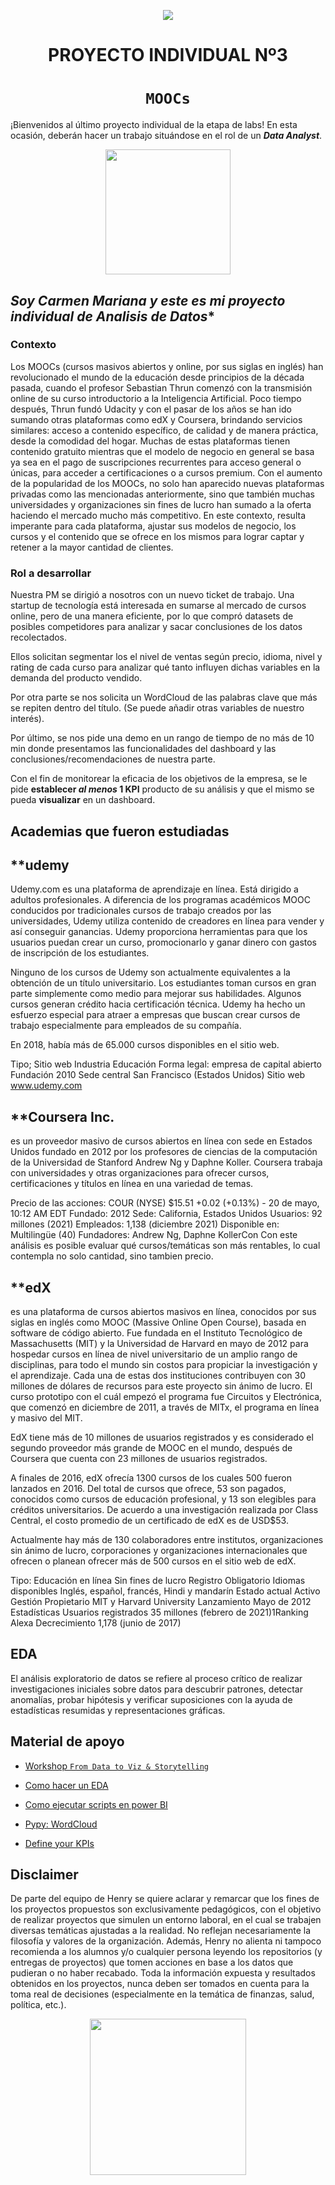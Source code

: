 <p align='center'>
<img src ="https://d31uz8lwfmyn8g.cloudfront.net/Assets/logo-henry-white-lg.png">
<p>

<h1 align='center'>
 <b>PROYECTO INDIVIDUAL Nº3</b>
</h1>
 
# <h1 align="center">**`MOOCs`**</h1>

¡Bienvenidos al último proyecto individual de la etapa de labs! En esta ocasión, deberán hacer un trabajo situándose en el rol de un ***Data Analyst***.
<p align='center'>
<img src = 'https://thumbs.dreamstime.com/b/mooc-massive-open-online-course-learning-vector-219370657.jpg' height = 200>
<p>


## *Soy Carmen Mariana y este es mi proyecto individual de Analisis de Datos**

### **Contexto**

Los MOOCs (cursos masivos abiertos y online, por sus siglas en inglés) han revolucionado el mundo de la educación desde principios de la década pasada, cuando el profesor Sebastian Thrun comenzó con la transmisión online de su curso introductorio a la Inteligencia Artificial. Poco tiempo después, Thrun fundó Udacity y con el pasar de los años se han ido sumando otras plataformas como edX y Coursera, brindando servicios similares: acceso a contenido específico, de calidad y de manera práctica, desde la comodidad del hogar. Muchas de estas plataformas tienen contenido gratuito mientras que el modelo de negocio en general se basa ya sea en el pago de suscripciones recurrentes para acceso general o únicas, para acceder a certificaciones o a cursos premium.
Con el aumento de la popularidad de los MOOCs, no solo han aparecido nuevas plataformas privadas como las mencionadas anteriormente, sino que también muchas universidades y organizaciones sin fines de lucro han sumado a la oferta haciendo el mercado mucho más competitivo. En este contexto, resulta imperante para cada plataforma, ajustar sus modelos de negocio, los cursos y el contenido que se ofrece en los mismos para lograr captar y retener a la mayor cantidad de clientes.

### Rol a desarrollar

Nuestra PM se dirigió a nosotros con un nuevo ticket de trabajo. Una startup de tecnología está interesada en sumarse al mercado de cursos online, pero de una manera eficiente, por lo que compró datasets de posibles competidores para analizar y sacar conclusiones de los datos recolectados.

Ellos solicitan segmentar los el nivel de ventas según precio, idioma, nivel y rating de cada curso para analizar qué tanto influyen dichas variables en la demanda del producto vendido.

Por otra parte se nos solicita un WordCloud de las palabras clave que más se repiten dentro del título. (Se puede añadir otras variables de nuestro interés). 

Por último, se nos pide una demo en un rango de tiempo de no más de 10 min donde presentamos las funcionalidades del dashboard y las conclusiones/recomendaciones de nuestra parte.

Con el fin de monitorear la eficacia de los objetivos de la empresa, se le pide **establecer _al menos_ 1 KPI** producto de su análisis y que el mismo se pueda **visualizar** en un dashboard.


## **Academias que fueron estudiadas**
## **udemy
Udemy.com es una plataforma de aprendizaje en línea. Está dirigido a adultos profesionales.​ A diferencia de los programas académicos MOOC conducidos por tradicionales cursos de trabajo creados por las universidades, Udemy utiliza contenido de creadores en línea para vender y así conseguir ganancias.​ Udemy proporciona herramientas para que los usuarios puedan crear un curso, promocionarlo y ganar dinero con gastos de inscripción de los estudiantes.

Ninguno de los cursos de Udemy son actualmente equivalentes a la obtención de un título universitario. Los estudiantes toman cursos en gran parte simplemente como medio para mejorar sus habilidades. Algunos cursos generan crédito hacia certificación técnica. Udemy ha hecho un esfuerzo especial para atraer a empresas que buscan crear cursos de trabajo especialmente para empleados de su compañía.

En 2018, había más de 65.000 cursos disponibles en el sitio web.

Tipo; Sitio web Industria Educación Forma legal: empresa de capital abierto Fundación 2010 Sede central San Francisco (Estados Unidos) Sitio web www.udemy.com

## **Coursera Inc.
es un proveedor masivo de cursos abiertos en línea con sede en Estados Unidos fundado en 2012 por los profesores de ciencias de la computación de la Universidad de Stanford Andrew Ng y Daphne Koller. Coursera trabaja con universidades y otras organizaciones para ofrecer cursos, certificaciones y títulos en línea en una variedad de temas.

Precio de las acciones: COUR (NYSE) $15.51 +0.02 (+0.13%) - 20 de mayo, 10:12 AM EDT Fundado: 2012 Sede: California, Estados Unidos Usuarios: 92 millones (2021) Empleados: 1,138 (diciembre 2021) Disponible en: Multilingüe (40) Fundadores: Andrew Ng, Daphne KollerCon Con este análisis es posible evaluar qué cursos/temáticas son más rentables, lo cual contempla no solo cantidad, sino tambien precio.


## **edX 
es una plataforma de cursos abiertos masivos en línea, conocidos por sus siglas en inglés como MOOC (Massive Online Open Course), basada en software de código abierto. Fue fundada en el Instituto Tecnológico de Massachusetts (MIT) y la Universidad de Harvard en mayo de 2012 para hospedar cursos en línea de nivel universitario de un amplio rango de disciplinas, para todo el mundo sin costos para propiciar la investigación y el aprendizaje.​ Cada una de estas dos instituciones contribuyen con 30 millones de dólares de recursos para este proyecto sin ánimo de lucro. El curso prototipo con el cuál empezó el programa fue Circuitos y Electrónica, que comenzó en diciembre de 2011, a través de MITx, el programa en línea y masivo del MIT.

EdX tiene más de 10 millones de usuarios registrados y es considerado el segundo proveedor más grande de MOOC en el mundo, después de Coursera que cuenta con 23 millones de usuarios registrados.

A finales de 2016, edX ofrecía 1300 cursos de los cuales 500 fueron lanzados en 2016. Del total de cursos que ofrece, 53 son pagados, conocidos como cursos de educación profesional, y 13 son elegibles para créditos universitarios. De acuerdo a una investigación realizada por Class Central, el costo promedio de un certificado de edX es de USD$53.​

Actualmente hay más de 130 colaboradores entre institutos, organizaciones sin ánimo de lucro, corporaciones y organizaciones internacionales que ofrecen o planean ofrecer más de 500 cursos en el sitio web de edX.

Tipo: Educación en línea Sin fines de lucro Registro Obligatorio Idiomas disponibles Inglés, español, francés, Hindi y mandarín Estado actual Activo Gestión Propietario MIT y Harvard University Lanzamiento Mayo de 2012 Estadísticas Usuarios registrados 35 millones (febrero de 2021)1​Ranking Alexa Decrecimiento 1,178 (junio de 2017)


## **EDA**
El análisis exploratorio de datos se refiere al proceso crítico de realizar investigaciones iniciales sobre datos para descubrir patrones, detectar anomalías, probar hipótesis y verificar suposiciones con la ayuda de estadísticas resumidas y representaciones gráficas.




## Material de apoyo
- [Workshop `From Data to Viz & Storytelling`](https://www.students.soyhenry.com/classes/121?cohortId=58&videoOrdinal=1)
- [Como hacer un EDA](https://medium.com/nerd-for-tech/how-to-do-some-basic-eda-a-guide-for-dummies-d76d9a82242c)
- [Como ejecutar scripts en power BI](https://learn.microsoft.com/es-es/power-bi/connect-data/desktop-python-scripts)

- [Pypy: WordCloud](https://pypi.org/project/wordcloud/)

- [Define your KPIs](https://medium.com/swlh/define-your-kpis-1a2072f1435)



## Disclaimer
De parte del equipo de Henry se quiere aclarar y remarcar que los fines de los proyectos propuestos son exclusivamente pedagógicos, con el objetivo de realizar proyectos que simulen un entorno laboral, en el cual se trabajen diversas temáticas ajustadas a la realidad. No reflejan necesariamente la filosofía y valores de la organización. Además, Henry no alienta ni tampoco recomienda a los alumnos y/o cualquier persona leyendo los repositorios (y entregas de proyectos) que tomen acciones en base a los datos que pudieran o no haber recabado. Toda la información expuesta y resultados obtenidos en los proyectos, nunca deben ser tomados en cuenta para la toma real de decisiones (especialmente en la temática de finanzas, salud, política, etc.).
  
  
<p align='center'>
<img src ="https://media.giphy.com/media/BpGWitbFZflfSUYuZ9/giphy.gif" height=250>
<p>
